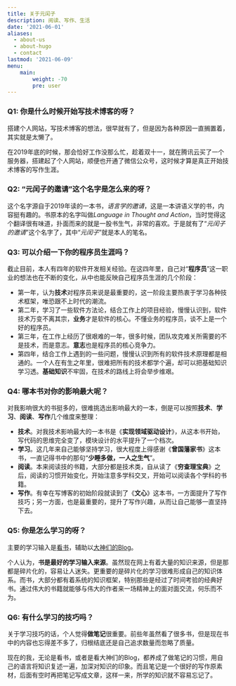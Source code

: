 ```yaml
---
title: 关于元闰子
description: 阅读、写作、生活
date: '2021-06-01'
aliases:
  - about-us
  - about-hugo
  - contact
lastmod: '2021-06-09'
menu:
    main: 
        weight: -70
        pre: user
---
```


### Q1: 你是什么时候开始写技术博客的呀？

搭建个人网站，写技术博客的想法，很早就有了，但是因为各种原因一直搁置着，其实就是太懒了。

在2019年底的时候，那会恰好工作没那么忙，趁着双十一，就在腾讯云买了一个服务器，搭建起了个人网站，顺便也开通了微信公众号，这时候才算是真正开始技术博客的写作生涯。

### Q2: “元闰子的邀请”这个名字是怎么来的呀？

这个名字源自于2019年读的一本书，*语言学的邀请*，这是一本讲语义学的书，内容挺有趣的。书原本的名字叫做*Language in Thought and Action*，当时觉得这个翻译很有味道，扑面而来的就是一股书生气，非常的喜欢。于是就有了“*元闰子的邀请*”这个名字了，其中“*元闰子*”就是本人的笔名。

### Q3: 可以介绍一下你的程序员生涯吗？

截止目前，本人有四年的软件开发相关经验。在这四年里，自己对“**程序员**”这一职业的想法也在不断的变化，从中也能反映自己程序员生涯的几个阶段：

- 第一年，认为**技术**对程序员来说是最重要的，这一阶段主要热衷于学习各种技术框架，唯恐跟不上时代的潮流。
- 第二年，学习了一些软件方法论，结合工作上的项目经验，慢慢认识到，软件技术万变不离其宗，**业务**才是软件的核心。不懂业务的程序员，谈不上是一个好的程序员。
- 第三年，在工作上经历了很艰难的一年，很多时候，团队攻克难关所需要的不是技术，而是意志。**意志**也是程序员的核心竞争力。
- 第四年，结合工作上遇到的一些问题，慢慢认识到所有的软件技术原理都是相通的。一个人在有生之年里，很难把所有的技术都学个遍，却可以把基础知识学习透。**基础知识**不牢固，在技术的路线上将会举步维艰。

### Q4: 哪本书对你的影响最大呢？

对我影响很大的书挺多的，很难挑选出影响最大的一本，倒是可以按照**技术**、**学习**、**阅读**、**写作**几个维度来整理：

- **技术**。对我技术影响最大的一本书是《**实现领域驱动设计**》，从这本书开始，写代码的思维完全变了，模块设计的水平提升了一个档次。
- **学习**。这几年来自己能够坚持学习，很大程度上得感谢《**曾国藩家书**》这本书，一直记得书中的那句“**少睡多做，一人之生气**”。
- **阅读**。本来阅读技的书籍，大部分都是技术类，自从读了《**穷查理宝典**》之后，阅读的习惯开始变化，开始注意多学科交叉，开始可以阅读各个学科的书籍。
- **写作**。有幸在写博客的初始阶段就读到了《**文心**》这本书，一方面提升了写作技巧；另一方面，也是最重要的，提升了写作兴趣，从而让自己能够一直坚持下去。

### Q5: 你是怎么学习的呀？

主要的学习输入是[看书](https://www.yrunz.com/categories/读书的地方/)，辅助以[大神们的Blog](https://www.yrunz.com/友情链接/)。

个人认为，**书是最好的学习输入来源**。虽然现在网上有着大量的知识来源，但是那都是碎片化的，容易让人迷失。更重要的是碎片化的学习很难形成自己的知识体系。而书，大部分都有着系统的知识框架，特别那些是经过了时间考验的经典好书。通过伟大的书籍就能够与伟大的作者来一场精神上的面对面交流，何乐而不为。

### Q6: 有什么学习的技巧吗？

关于学习技巧的话，个人觉得**做笔记**很重要。前些年虽然看了很多书，但是现在书中的内容也忘得差不多了，归根结底还是自己追求数量而忽略了质量。

现在的我，无论是看书，或者是看大神们的Blog，都养成了做笔记的习惯，用自己的语言将知识复述一遍，加深对知识的印象。而且笔记是一个很好的写作原素材，后面有空时再把笔记写成文章，这样一来，所学的知识就不容易忘记了。

